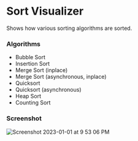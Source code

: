 # Sort Visualizer

Shows how various sorting algorithms are sorted.

### Algorithms

- Bubble Sort
- Insertion Sort
- Merge Sort (inplace)
- Merge Sort (asynchronous, inplace)
- Quicksort
- Quicksort (asynchronous)
- Heap Sort
- Counting Sort

### Screenshot

![Screenshot 2023-01-01 at 9 53 06 PM](https://user-images.githubusercontent.com/119449399/210181750-d1a3dd2a-5e3c-4205-9ba7-6959c310da70.png)
